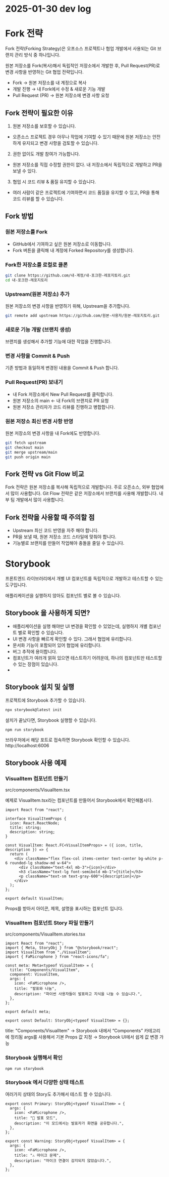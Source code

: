 # 2025-01-30 dev log

# Fork 전략
Fork 전략(Forking Strategy)은 오프소스 프로젝트나 협업 개발에서 사용되는 Git 브랜치 관리 방식 중 하나입니다. 

원본 저장소를 Fork(복사)해서 독립적인 저장소에서 개발한 후, Pull Request(PR)로 변경 사항을 반영하는 Git 협업 전략입니다.

- Fork → 원본 저장소를 내 계정으로 복사
- 개발 진행 → 내 Fork에서 수정 & 새로운 기능 개발
- Pull Request (PR) → 원본 저장소에 변경 사항 요청

## Fork 전략이 필요한 이유
1. 원본 저장소를 보호할 수 있습니다.
  - 오픈소스 프로젝트 경우 아무나 작업에 기여할 수 있기 때문에 원본 저장소는 안전하게 유지되고 변경 사항을 검토할 수 있습니다.
2. 권한 없이도 개발 참여가 가능합니다.
  - 원본 저장소를 직접 수정할 권한이 없다. 내 저장소에서 독립적으로 개발하고 PR을 보낼 수 있다.
3. 협업 시 코드 리뷰 & 품질 유지할 수 있습니다.
  - 여러 사람이 같은 프로젝트에 기여하면서 코드 품질을 유지할 수 있고, PR을 통해 코드 리뷰를 할 수 있습니다.

## Fork 방법

### 원본 저장소를 Fork
- GitHub에서 기여하고 싶은 원본 저장소로 이동합니다.
- Fork 버튼을 클릭해 내 계정에 Forked Repository를 생성합니다.

### Fork한 저장소를 로컬로 클론
```bash
git clone https://github.com/내-계정/내-포크한-레포지토리.git
cd 내-포크한-레포지토리
```
### Upstream(원본 저장소) 추가
원본 저장소의 변경 사항을 반영하기 위해, Upstream을 추가합니다.
```bash
git remote add upstream https://github.com/원본-사용자/원본-레포지토리.git
```

### 새로운 기능 개발 (브랜치 생성)
브랜치를 생성해서 추가할 기능에 대한 작업을 진행합니다.

### 변경 사항을 Commit & Push
기존 방법과 동일하게 변경된 내용을 Commit & Push 합니다.

### Pull Request(PR) 보내기
- 내 Fork 저장소에서 New Pull Request를 클릭합니다.
- 원본 저장소의 main <- 내 Fork의 브랜치로 PR 요청
- 원본 저장소 관리자가 코드 리뷰를 진행하고 병합합니다.

### 원본 저장소 최신 변경 사항 반영
원본 저장소의 변경 사항을 내 Fork에도 반영합니다.
```bash
git fetch upstream
git checkout main
git merge upstream/main
git push origin main
```

## Fork 전략 vs Git Flow 비교
Fork 전략은 원본 저장소를 복사해 독립적으로 개발합니다. 주로 오픈소스, 외부 협업에서 많이 사용합니다.
Git Flow 전략은 같은 저장소에서 브랜치를 사용해 개발합니다. 내부 팀 개발에서 많이 사용합니다.

## Fork 전략을 사용할 때 주의할 점
- Upstream 최신 코드 반영을 자주 해야 합니다.
- PR을 보낼 때, 원본 저장소 코드 스타일에 맞춰야 합니다.
- 기능별로 브랜치를 만들어 작업해야 충돌을 줄일 수 있습니다. 

# Storybook

프론트엔드 라이브러리에서 개별 UI 컴포넌트를 독립적으로 개발하고 테스트할 수 있는 도구입니다.

애플리케이션을 실행하지 않아도 컴포넌트 별로 볼 수 있습니다.

## Storybook 을 사용하게 되면?

- 애플리케이션을 실행 해야만 UI 변경을 확인할 수 있었는데, 실행하지 개별 컴포넌트 별로 확인할 수 있습니다.
- UI 변경 사항을 빠르게 확인할 수 있다. 그래서 협업에 유리합니다.
- 문서화 기능이 포함되어 있어 협업에 유리합니다.
- 버그 추적에 용이합니다.
- 컴포넌트가 여러개 얽혀 있으면 테스트하기 어려운데, 하나의 컴포넌트만 테스트할 수 있는 장점이 있습니다.
- 

## Storybook 설치 및 실행
프로젝트에 Storybook 추가할 수 있습니다.

```bash
npx storybook@latest init
```
설치가 끝났다면, Storybook 실행할 수 있습니다.

```bash
npm run storybook
```

브라우저에서 해당 포트로 접속하면 Storybook 확인할 수 있습니다.
http://localhost:6006 

## Storybook 사용 예제

### VisualItem 컴포넌트 만들기
src/components/VisualItem.tsx

예제로 VisualItem.tsx라는 컴포넌트를 만들어서 Storybook에서 확인해봅시다.

``` tsx
import React from "react";

interface VisualItemProps {
  icon: React.ReactNode;
  title: string;
  description: string;
}

const VisualItem: React.FC<VisualItemProps> = ({ icon, title, description }) => {
  return (
    <div className="flex flex-col items-center text-center bg-white p-6 rounded-lg shadow-md w-64">
      <div className="text-4xl mb-3">{icon}</div>
      <h3 className="text-lg font-semibold mb-1">{title}</h3>
      <p className="text-sm text-gray-600">{description}</p>
    </div>
  );
};

export default VisualItem;
```
Props를 받아서 아이콘, 제목, 설명을 표시하는 컴포넌트 입니다.

### VisualItem 컴포넌트 Story 파일 만들기
src/components/VisualItem.stories.tsx

```tsx
import React from "react";
import { Meta, StoryObj } from "@storybook/react";
import VisualItem from "./VisualItem";
import { FaMicrophone } from "react-icons/fa";

const meta: Meta<typeof VisualItem> = {
  title: "Components/VisualItem", 
  component: VisualItem,
  args: {
    icon: <FaMicrophone />,
    title: "발표와 나눔",
    description: "파이썬 사용자들이 발표하고 지식을 나눌 수 있습니다.",
  },
};

export default meta;

export const Default: StoryObj<typeof VisualItem> = {};
```

title: "Components/VisualItem" → Storybook 내에서 “Components” 카테고리에 정리됨
args를 사용해서 기본 Props 값 지정 → Storybook UI에서 쉽게 값 변경 가능

### Storybook 실행해서 확인
```
npm run storybook
```

### Storybook 에서 다양한 상태 테스트
여러가지 상태의 Story도 추가해서 테스트 할 수 있습니다.

```tsx
export const Primary: StoryObj<typeof VisualItem> = {
  args: {
    icon: <FaMicrophone />,
    title: "🎤 발표 모드",
    description: "이 모드에서는 발표자가 화면을 공유합니다.",
  },
};

export const Warning: StoryObj<typeof VisualItem> = {
  args: {
    icon: <FaMicrophone />,
    title: "⚠️ 마이크 문제",
    description: "마이크 연결이 감지되지 않았습니다.",
  },
};
```
